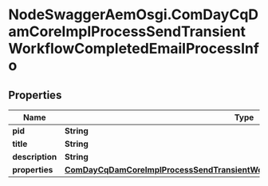 # NodeSwaggerAemOsgi.ComDayCqDamCoreImplProcessSendTransientWorkflowCompletedEmailProcessInfo

## Properties

Name | Type | Description | Notes
------------ | ------------- | ------------- | -------------
**pid** | **String** |  | [optional] 
**title** | **String** |  | [optional] 
**description** | **String** |  | [optional] 
**properties** | [**ComDayCqDamCoreImplProcessSendTransientWorkflowCompletedEmailProcessProperties**](ComDayCqDamCoreImplProcessSendTransientWorkflowCompletedEmailProcessProperties.md) |  | [optional] 


